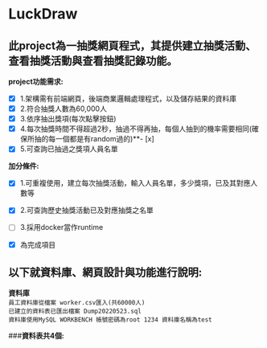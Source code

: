 # LuckDraw
## 此project為一抽獎網頁程式，其提供建立抽獎活動、查看抽獎活動與查看抽獎記錄功能。  

**project功能需求:**  
- [x]  1.架構需有前端網頁，後端商業邏輯處理程式，以及儲存結果的資料庫 
- [x]  2.符合抽獎人數為60,000人
- [x]  3.依序抽出獎項(每次點擊按鈕)  
- [x]  4.每次抽獎時間不得超過2秒，抽過不得再抽，每個人抽到的機率需要相同(確保所抽的每一個都是有random過的)**- [x]  
- [x]  5.可查詢已抽過之獎項人員名單  
      
**加分條件:**  
- [x]  1.可重複使用，建立每次抽獎活動，輸入人員名單，多少獎項，已及其對應人數等
- [x]  2.可查詢歷史抽獎活動已及對應抽獎之名單
- [ ]  3.採用docker當作runtime 
    
 - [x] 為完成項目   
   
## 以下就資料庫、網頁設計與功能進行說明:  
  
**資料庫**  
    `員工資料庫從檔案 worker.csv匯入(共60000人)`  
    `已建立的資料表已匯出檔案 Dump20220523.sql`  
    `資料庫使用MySQL WORKBENCH 帳號密碼為root 1234 資料庫名稱為test`  
      
  ###**資料表共4個:**
     

 
